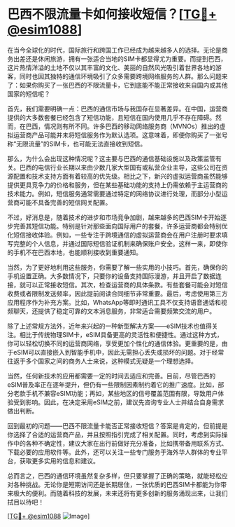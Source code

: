 # 巴西不限流量卡如何接收短信？[[TG💪+ @esim1088](https://t.me/s/esim1088)]

在当今全球化的时代，国际旅行和跨国工作已经成为越来越多人的选择。无论是商务出差还是休闲旅游，拥有一张适合当地的SIM卡都显得尤为重要。而提到巴西，这片热情洋溢的土地不仅以其丰富的文化、美丽的自然风光吸引着世界各地的游客，同时也因其独特的通信环境吸引了众多需要跨境网络服务的人群。那么问题来了：如果你购买了一张巴西的不限流量卡，它到底能不能正常接收来自国内或其他国家的短信呢？

首先，我们需要明确一点：巴西的通信市场与我国存在显著差异。在中国，运营商提供的大多数套餐已经包含了短信功能，且短信在国内使用几乎不存在障碍。然而，在巴西，情况则有所不同。许多巴西的移动网络服务商（MVNOs）推出的虚拟运营商产品可能并未将短信服务作为默认选项。这意味着，即便你购买了一张号称“无限流量”的SIM卡，也可能无法直接收到短信。

那么，为什么会出现这种情况呢？这主要与巴西的通信基础设施以及政策监管有关。巴西的电信行业长期以来由少数几家大型国有或私营企业主导，这些公司在资源配置和技术支持方面有着较高的优先级。相比之下，新兴的虚拟运营商虽然能够提供更具竞争力的价格和服务，但在某些基础功能的支持上仍需依赖于主运营商的技术能力。例如，短信服务通常需要通过特定的网络协议进行处理，而部分小型运营商可能不具备完善的短信网关配置。

不过，好消息是，随着技术的进步和市场竞争加剧，越来越多的巴西SIM卡开始逐步完善其短信功能。特别是针对那些面向国际用户的套餐，许多运营商都会特别优化短信接收体验。例如，一些专注于跨境通信的虚拟运营商会在用户注册时要求填写完整的个人信息，并通过国际短信验证机制来确保账户安全。这样一来，即使你的手机不在巴西本地，也能顺利接收到重要通知。

当然，为了更好地利用这些服务，你需要了解一些实用的小技巧。首先，确保你的手机设置正确。大多数情况下，只要你的设备支持国际漫游，并且开启了数据连接，就可以正常接收短信。其次，检查运营商的具体条款。有些套餐可能会对短信收费或者限制发送频率，因此提前阅读合同细节非常重要。最后，考虑使用第三方应用程序作为补充方案。比如，WhatsApp等即时通讯工具不仅支持语音通话和视频聊天，还提供了稳定可靠的文本消息服务，非常适合需要频繁交流的用户。

除了上述常规方法外，近年来兴起的一种新型解决方案——eSIM技术也值得关注。相比于传统物理SIM卡，eSIM具备更高的灵活性和便捷性。通过这种方式，你可以轻松切换不同的运营商网络，享受更加个性化的通信体验。更重要的是，由于eSIM可以直接嵌入到智能手机中，因此无需担心丢失或损坏的问题。对于经常往返于多个国家之间的商务人士来说，这种模式无疑是一个理想选择。

当然，任何新技术的应用都需要一定的时间去适应和完善。目前，尽管巴西的eSIM普及率正在逐年提升，但仍有一些限制因素制约着它的推广速度。比如，部分老款手机不兼容eSIM功能；再如，某些地区的信号覆盖范围有限，导致用户体验受到影响。因此，在决定采用eSIM之前，建议先咨询专业人士并结合自身需求做出判断。

回到最初的问题——巴西不限流量卡能否正常接收短信？答案是肯定的，但前提是你选择了合适的运营商产品，并且按照指引完成了相关配置。同时，考虑到实际操作中的各种不确定性，建议大家在出行前做好充分准备，比如携带备用联系方式、下载必要的应用软件等。此外，还可以关注一些专门服务于海外华人群体的专业平台，获取更多实用的信息和建议。

总而言之，巴西的通信环境虽然复杂多样，但只要掌握了正确的策略，就能轻松应对各种挑战。无论你是短期访问还是长期居住，一张优质的巴西SIM卡都能为你带来极大的便利。而随着科技的发展，未来还将有更多创新的服务涌现出来，让我们拭目以待吧！

[[TG💪+ @esim1088](https://t.me/s/esim1088) ![Image](https://i.postimg.cc/4NQfJmqS/Snipaste-2025-05-13-00-14-12.png)]